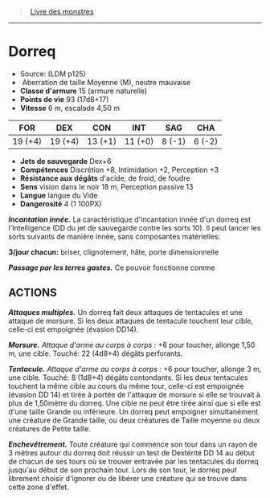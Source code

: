 ﻿> [Livre des monstres](tome_of_beasts.md)

---

# Dorreq

- Source: (LDM p125)
-  Aberration de taille Moyenne (M), neutre mauvaise
- **Classe d'armure** 15 (armure naturelle)
- **Points de vie** 93 (17d8+17)
- **Vitesse** 6 m, escalade 4,50 m

|FOR|DEX|CON|INT|SAG|CHA|
|---|---|---|---|---|---|
|19 (+4)|19 (+4)|13 (+1)|11 (+0)|8 (-1)|6 (-2)|

- **Jets de sauvegarde** Dex+6
- **Compétences** Discrétion +8, Intimidation +2, Perception +3
- **Résistance aux dégâts** d'acide, de froid, de foudre
- **Sens** vision dans le noir 18 m, Perception passive 13
- **Langue** langue du Vide
- **Dangerosité** 4 (1 100PX)

**_Incantation innée._** La caractéristique d'incantation innée d'un dorreq est l'Intelligence (DD du jet de sauvegarde contre les sorts 10). Il peut lancer les sorts suivants de manière innée, sans composantes matérielles:

**3/jour chacun:** briser, clignotement, hâte, porte dimensionnelle

**_Passage par les terres gastes._** Ce pouvoir fonctionne comme

## ACTIONS

**_Attaques multiples._** Un dorreq fait deux attaques de tentacules et une attaque de morsure. Si les deux attaques de tentacule touchent leur cible, celle-ci est empoignée (évasion DD14).

**_Morsure._** _Attaque d'arme au corps à corps :_ +6 pour toucher, allonge 1,50 m, une cible. Touché: 22 (4d8+4) dégâts perforants.

**_Tentacule._** _Attaque d'arme au corps à corps :_ +6 pour toucher, allonge 3 m, une cible. Touché: 8 (1d8+4) dégâts contondants. Si les deux tentacules touchent la même cible au cours du même tour, celle-ci est empoignée (évasion DD 14) et tirée à portée de l'attaque de morsure si elle se trouvait à plus de 1,50mètre du dorreq. Une cible ne peut être tirée ainsi que si elle est d'une taille Grande ou inférieure. Un dorreq peut empoigner simultanément une créature de Grande taille, ou deux créatures de Taille moyenne ou deux créatures de Petite taille.

**_Enchevêtrement._** Toute créature qui commence son tour dans un rayon de 3 mètres autour du dorreq doit réussir un test de Dextérité DD 14 au début de chacun de ses tours où se trouver entravée par les tentacules du dorreq jusqu'au début de son prochain tour. Lors de son tour, le dorreq peut librement choisir d'ignorer ou de libérer une créature qui se trouve dans cette zone d'effet.

